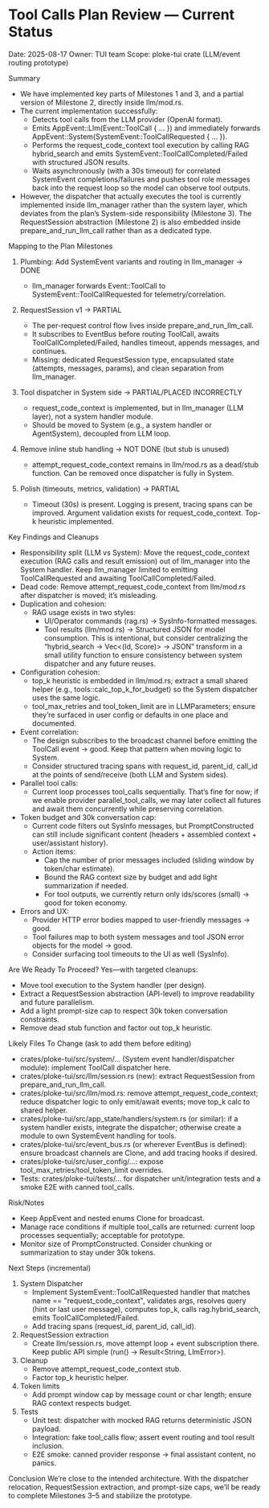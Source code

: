 # Tool Calls Plan Review — Current Status

Date: 2025-08-17
Owner: TUI team
Scope: ploke-tui crate (LLM/event routing prototype)

Summary
- We have implemented key parts of Milestones 1 and 3, and a partial version of Milestone 2, directly inside llm/mod.rs.
- The current implementation successfully:
  - Detects tool calls from the LLM provider (OpenAI format).
  - Emits AppEvent::Llm(Event::ToolCall { ... }) and immediately forwards AppEvent::System(SystemEvent::ToolCallRequested { ... }).
  - Performs the request_code_context tool execution by calling RAG hybrid_search and emits SystemEvent::ToolCallCompleted/Failed with structured JSON results.
  - Waits asynchronously (with a 30s timeout) for correlated SystemEvent completions/failures and pushes tool role messages back into the request loop so the model can observe tool outputs.
- However, the dispatcher that actually executes the tool is currently implemented inside llm_manager rather than the system layer, which deviates from the plan’s System-side responsibility (Milestone 3). The RequestSession abstraction (Milestone 2) is also embedded inside prepare_and_run_llm_call rather than as a dedicated type.

Mapping to the Plan Milestones
1) Plumbing: Add SystemEvent variants and routing in llm_manager → DONE
   - llm_manager forwards Event::ToolCall to SystemEvent::ToolCallRequested for telemetry/correlation.

2) RequestSession v1 → PARTIAL
   - The per-request control flow lives inside prepare_and_run_llm_call.
   - It subscribes to EventBus before routing ToolCall, awaits ToolCallCompleted/Failed, handles timeout, appends messages, and continues.
   - Missing: dedicated RequestSession type, encapsulated state (attempts, messages, params), and clean separation from llm_manager.

3) Tool dispatcher in System side → PARTIAL/PLACED INCORRECTLY
   - request_code_context is implemented, but in llm_manager (LLM layer), not a system handler module.
   - Should be moved to System (e.g., a system handler or AgentSystem), decoupled from LLM loop.

4) Remove inline stub handling → NOT DONE (but stub is unused)
   - attempt_request_code_context remains in llm/mod.rs as a dead/stub function. Can be removed once dispatcher is fully in System.

5) Polish (timeouts, metrics, validation) → PARTIAL
   - Timeout (30s) is present. Logging is present, tracing spans can be improved. Argument validation exists for request_code_context. Top-k heuristic implemented.

Key Findings and Cleanups
- Responsibility split (LLM vs System): Move the request_code_context execution (RAG calls and result emission) out of llm_manager into the System handler. Keep llm_manager limited to emitting ToolCallRequested and awaiting ToolCallCompleted/Failed.
- Dead code: Remove attempt_request_code_context from llm/mod.rs after dispatcher is moved; it’s misleading.
- Duplication and cohesion:
  - RAG usage exists in two styles:
    - UI/Operator commands (rag.rs) → SysInfo-formatted messages.
    - Tool results (llm/mod.rs) → Structured JSON for model consumption.
    This is intentional, but consider centralizing the “hybrid_search -> Vec<(Id, Score)> -> JSON” transform in a small utility function to ensure consistency between system dispatcher and any future reuses.
- Configuration cohesion:
  - top_k heuristic is embedded in llm/mod.rs; extract a small shared helper (e.g., tools::calc_top_k_for_budget) so the System dispatcher uses the same logic.
  - tool_max_retries and tool_token_limit are in LLMParameters; ensure they’re surfaced in user config or defaults in one place and documented.
- Event correlation:
  - The design subscribes to the broadcast channel before emitting the ToolCall event → good. Keep that pattern when moving logic to System.
  - Consider structured tracing spans with request_id, parent_id, call_id at the points of send/receive (both LLM and System sides).
- Parallel tool calls:
  - Current loop processes tool_calls sequentially. That’s fine for now; if we enable provider parallel_tool_calls, we may later collect all futures and await them concurrently while preserving correlation.
- Token budget and 30k conversation cap:
  - Current code filters out SysInfo messages, but PromptConstructed can still include significant content (headers + assembled context + user/assistant history).
  - Action items:
    - Cap the number of prior messages included (sliding window by token/char estimate).
    - Bound the RAG context size by budget and add light summarization if needed.
    - For tool outputs, we currently return only ids/scores (small) → good for token economy.
- Errors and UX:
  - Provider HTTP error bodies mapped to user-friendly messages → good.
  - Tool failures map to both system messages and tool JSON error objects for the model → good.
  - Consider surfacing tool timeouts to the UI as well (SysInfo).

Are We Ready To Proceed?
Yes—with targeted cleanups:
- Move tool execution to the System handler (per design).
- Extract a RequestSession abstraction (API-level) to improve readability and future parallelism.
- Add a light prompt-size cap to respect 30k token conversation constraints.
- Remove dead stub function and factor out top_k heuristic.

Likely Files To Change (ask to add them before editing)
- crates/ploke-tui/src/system/... (System event handler/dispatcher module): implement ToolCall dispatcher here.
- crates/ploke-tui/src/llm/session.rs (new): extract RequestSession from prepare_and_run_llm_call.
- crates/ploke-tui/src/llm/mod.rs: remove attempt_request_code_context; reduce dispatcher logic to only emit/await events; move top_k calc to shared helper.
- crates/ploke-tui/src/app_state/handlers/system.rs (or similar): if a system handler exists, integrate the dispatcher; otherwise create a module to own SystemEvent handling for tools.
- crates/ploke-tui/src/event_bus.rs (or wherever EventBus is defined): ensure broadcast channels are Clone, and add tracing hooks if desired.
- crates/ploke-tui/src/user_config/...: expose tool_max_retries/tool_token_limit overrides.
- Tests: crates/ploke-tui/tests/... for dispatcher unit/integration tests and a smoke E2E with canned tool_calls.

Risk/Notes
- Keep AppEvent and nested enums Clone for broadcast.
- Manage race conditions if multiple tool_calls are returned: current loop processes sequentially; acceptable for prototype.
- Monitor size of PromptConstructed. Consider chunking or summarization to stay under 30k tokens.

Next Steps (incremental)
1) System Dispatcher
   - Implement SystemEvent::ToolCallRequested handler that matches name == "request_code_context", validates args, resolves query (hint or last user message), computes top_k, calls rag.hybrid_search, emits ToolCallCompleted/Failed.
   - Add tracing spans (request_id, parent_id, call_id).
2) RequestSession extraction
   - Create llm/session.rs, move attempt loop + event subscription there. Keep public API simple (run() -> Result<String, LlmError>).
3) Cleanup
   - Remove attempt_request_code_context stub.
   - Factor top_k heuristic helper.
4) Token limits
   - Add prompt window cap by message count or char length; ensure RAG context respects budget.
5) Tests
   - Unit test: dispatcher with mocked RAG returns deterministic JSON payload.
   - Integration: fake tool_calls flow; assert event routing and tool result inclusion.
   - E2E smoke: canned provider response → final assistant content, no panics.

Conclusion
We’re close to the intended architecture. With the dispatcher relocation, RequestSession extraction, and prompt-size caps, we’ll be ready to complete Milestones 3–5 and stabilize the prototype.
